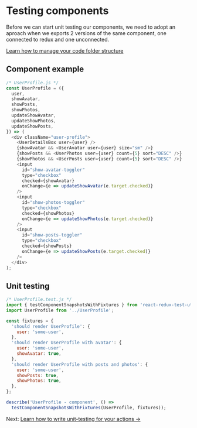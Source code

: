 # Testing components

Before we can start unit testing our components,
we need to adopt an aproach when we exports 2 versions of the same component,
one connected to redux and one unconnected.

[Learn how to manage your code folder structure](manage-your-code-folder-structure.md)

## Component example

```js
/* UserProfile.js */
const UserProfile = ({
  user,
  showAvatar,
  showPosts,
  showPhotos,
  updateShowAvatar,
  updateShowPhotos,
  updateShowPosts,
}) => (
  <div className="user-profile">
    <UserDetailsBox user={user} />
    {showAvatar && <UserAvatar user={user} size="sm" />}
    {showPosts && <UserPhotos user={user} count={5} sort="DESC" />}
    {showPhotos && <UserPosts user={user} count={5} sort="DESC" />}
    <input
      id="show-avatar-toggler"
      type="checkbox"
      checked={showAvatar}
      onChange={e => updateShowAvatar(e.target.checked)}
    />
    <input
      id="show-photos-toggler"
      type="checkbox"
      checked={showPhotos}
      onChange={e => updateShowPhotos(e.target.checked)}
    />
    <input
      id="show-posts-toggler"
      type="checkbox"
      checked={showPosts}
      onChange={e => updateShowPosts(e.target.checked)}
    />
  </div>
);
```

## Unit testing

```js
/* UserProfile.test.js */
import { testComponentSnapshotsWithFixtures } from 'react-redux-test-utils';
import UserProfile from '../UserProfile';

const fixtures = {
  'should render UserProfile': {
    user: 'some-user',
  },
  'should render UserProfile with avatar': {
    user: 'some-user',
    showAvatar: true,
  },
  'should render UserProfile with posts and photos': {
    user: 'some-user',
    showPosts: true,
    showPhotos: true,
  },
};

describe('UserProfile - component', () =>
  testComponentSnapshotsWithFixtures(UserProfile, fixtures));
```

Next: [Learn how to write unit-testing for your actions ->](unit-testing-actions.md)
